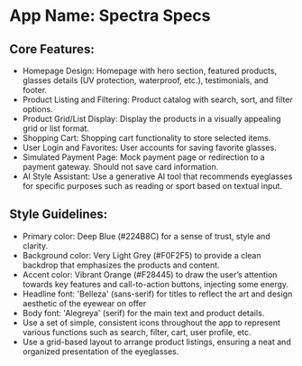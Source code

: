 # **App Name**: Spectra Specs

## Core Features:

- Homepage Design: Homepage with hero section, featured products, glasses details (UV protection, waterproof, etc.), testimonials, and footer.
- Product Listing and Filtering: Product catalog with search, sort, and filter options.
- Product Grid/List Display: Display the products in a visually appealing grid or list format.
- Shopping Cart: Shopping cart functionality to store selected items.
- User Login and Favorites: User accounts for saving favorite glasses.
- Simulated Payment Page: Mock payment page or redirection to a payment gateway. Should not save card information.
- AI Style Assistant: Use a generative AI tool that recommends eyeglasses for specific purposes such as reading or sport based on textual input.

## Style Guidelines:

- Primary color: Deep Blue (#224B8C) for a sense of trust, style and clarity.
- Background color: Very Light Grey (#F0F2F5) to provide a clean backdrop that emphasizes the products and content.
- Accent color: Vibrant Orange (#F28445) to draw the user’s attention towards key features and call-to-action buttons, injecting some energy.
- Headline font: 'Belleza' (sans-serif) for titles to reflect the art and design aesthetic of the eyewear on offer
- Body font: 'Alegreya' (serif) for the main text and product details.
- Use a set of simple, consistent icons throughout the app to represent various functions such as search, filter, cart, user profile, etc.
- Use a grid-based layout to arrange product listings, ensuring a neat and organized presentation of the eyeglasses.